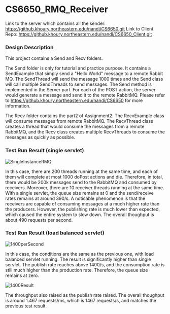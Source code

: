 # CS6650_RMQ_Receiver

Link to the server which contains all the sender: https://github.khoury.northeastern.edu/nandi/CS6650.git
Link to Client Repo: https://github.khoury.northeastern.edu/nandi/CS6650_Client.git

### Design Description
This project contains a Send and Recv folders. 

The Send folder is only for tutorial and practice purpose. It contains a SendExample that simply send a "Hello World" message to a remote Rabbit MQ. The SendThread will send the message 1000 times and the Send class will call multiple SendThreads to send messages. The Send method is implemented in the Server part. For each of the POST action, the server would generate a message and send it to the remote RabbitMQ. Please refer to https://github.khoury.northeastern.edu/nandi/CS6650 for more information.

The Recv folder contains the part2 of Assignment2. The RecvExample class will consume messages from remote RabbitMQ. The RecvThread class creates a thread that would consume the messages from a remote RabbitMQ, and the Recv class creates multiple RecvThreads to consume the messages as quickly as possible.

### Test Run Result (single servlet)
![SingleInstanceRMQ](https://media.github.khoury.northeastern.edu/user/8909/files/eececc31-e8c3-4297-8968-8467f20f7fbb)

In this case, there are 200 threads running at the same time, and each of them will complete at most 1000 doPost actions and die. Therefore, in total, there would be 200k messages send to the RabbitMQ and consumed by receivers. Moreover, there are 10 receiver threads running at the same time. With a single servlet, the queue size remains at 0 and the send/receive rates remains at around 390/s. A noticable phenomenon is that the receivers are capable of consuming messages at a much higher rate than the producers. However, the publishing rate is much lower than expected, which caused the entire system to slow down. The overall thoughput is about 490 requests per second.


### Test Run Result (load balanced servlet)
![1400perSecond](https://media.github.khoury.northeastern.edu/user/8909/files/a060e25b-3f5a-4592-97c9-1963cb567408)

In this case, the conditions are the same as the previous one, with load balanced servlet running. The result is significantly higher than single servlet. The publish rate reaches above 1400/s, and the consumption rate is still much higher than the production rate. Therefore, the queue size remains at zero.

![1400Result](https://media.github.khoury.northeastern.edu/user/8909/files/8a5625e3-e6db-4519-9e1b-c9684e009418)

The throughput also raised as the publish rate raised. The overall thoughput is around 1.467 requests/ms, which is 1467 requests/s, and matches the previous test result. 
